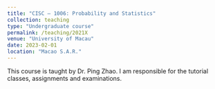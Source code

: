 ```yaml
---
title: "CISC – 1006: Probability and Statistics"
collection: teaching
type: "Undergraduate course"
permalink: /teaching/2021X
venue: "University of Macau"
date: 2023-02-01
location: "Macao S.A.R."
---
```


This course is taught by Dr. Ping Zhao. I am responsible for the tutorial classes, assignments and examinations.
